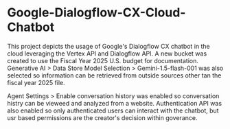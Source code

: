 # Google-Dialogflow-CX-Cloud-Chatbot

This project depicts the usage of Google's Dialogflow CX chatbot in the cloud leveraging the Vertex API and Dialogflow API.
A new bucket was created to use the Fiscal Year 2025 U.S. budget for documentation. Generative AI > Data Store Model Selection > Gemini-1.5-flash-001 was also selected so information can be retrieved from outside sources other tan the fiscal year 2025 file. 

Agent Settings > Enable conversation history was enabled so conversation histry can be vieweed and analyzed from a website. 
Authentication API was also enabled so only authenticated users can interact with the chatbot, but usr based permissions are the creator's decision within goverance.
